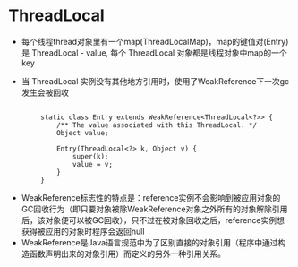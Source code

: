 # ThreadLocal

- 每个线程thread对象里有一个map(ThreadLocalMap)，map的键值对(Entry)是 ThreadLocal - value, 每个 ThreadLocal 对象都是线程对象中map的一个key

- 当 ThreadLocal 实例没有其他地方引用时，使用了WeakReference下一次gc发生会被回收 
```

        static class Entry extends WeakReference<ThreadLocal<?>> {
            /** The value associated with this ThreadLocal. */
            Object value;

            Entry(ThreadLocal<?> k, Object v) {
                super(k);
                value = v;
            }
        }
``` 

- WeakReference标志性的特点是：reference实例不会影响到被应用对象的GC回收行为（即只要对象被除WeakReference对象之外所有的对象解除引用后，该对象便可以被GC回收），只不过在被对象回收之后，reference实例想获得被应用的对象时程序会返回null
- WeakReference是Java语言规范中为了区别直接的对象引用（程序中通过构造函数声明出来的对象引用）而定义的另外一种引用关系。
